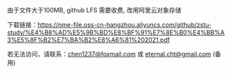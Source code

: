 由于文件大于100MB, github LFS 需要收费, 改用阿里云对象存储

下载链接：https://nme-file.oss-cn-hangzhou.aliyuncs.com/github/zstu-study/%E4%B8%AD%E5%9B%BD%E8%BF%91%E7%8E%B0%E4%BB%A3%E5%8F%B2%E7%BA%B2%E8%A6%81%202021.pdf

若无法访问，请联系：chen1237@foxmail.com 或 eternal.cht@gmail.com (备用)
